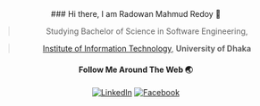 <div align="center">
### Hi there, I am Radowan Mahmud Redoy 👋
  
> Studying Bachelor of Science in Software Engineering,
  
> [Institute of Information Technology](http://iit.du.ac.bd), **University of Dhaka**

#### Follow Me Around The Web 🌏
<a target="_blank" href="https://www.linkedin.com/in/radowan-mahmud-redoy-35b9931b4/"><img src="https://img.shields.io/badge/LinkedIn-%230077B5.svg?&style=plastic&logo=linkedin&logoColor=white" alt="LinkedIn"></a>
<a target="_blank" href="https://www.facebook.com/radowan.mahmud.3/"><img src="https://img.shields.io/badge/Facebook-%231877F2.svg?&style=plastic&logo=Facebook&logoColor=white" alt="Facebook"></a>
</div>

<!--
**RadowanMahmud/RadowanMahmud** is a ✨ _special_ ✨ repository because its `README.md` (this file) appears on your GitHub profile.

Here are some ideas to get you started:

- 🔭 I’m currently working on ...
- 🌱 I’m currently learning ...
- 👯 I’m looking to collaborate on ...
- 🤔 I’m looking for help with ...
- 💬 Ask me about ...
- 📫 How to reach me: ...
- 😄 Pronouns: ...
- ⚡ Fun fact: ...
-->
